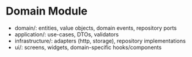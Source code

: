 # Domain Module

- domain/: entities, value objects, domain events, repository ports
- application/: use-cases, DTOs, validators
- infrastructure/: adapters (http, storage), repository implementations
- ui/: screens, widgets, domain-specific hooks/components
